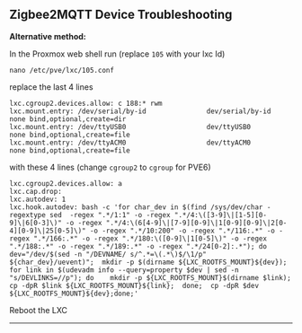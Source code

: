 ## Zigbee2MQTT Device Troubleshooting ##


**Alternative method:**

In the Proxmox web shell run (replace `105` with your lxc Id)
```
nano /etc/pve/lxc/105.conf
```
replace the last 4 lines
```
lxc.cgroup2.devices.allow: c 188:* rwm
lxc.mount.entry: /dev/serial/by-id               dev/serial/by-id        none bind,optional,create=dir
lxc.mount.entry: /dev/ttyUSB0                    dev/ttyUSB0             none bind,optional,create=file
lxc.mount.entry: /dev/ttyACM0                    dev/ttyACM0             none bind,optional,create=file
```
with these 4 lines (change `cgroup2` to `cgroup` for PVE6)
```
lxc.cgroup2.devices.allow: a
lxc.cap.drop: 
lxc.autodev: 1
lxc.hook.autodev: bash -c 'for char_dev in $(find /sys/dev/char -regextype sed  -regex ".*/1:1" -o -regex ".*/4:\([3-9]\|[1-5][0-9]\|6[0-3]\)" -o -regex ".*/4:\(6[4-9]\|[7-9][0-9]\|1[0-9][0-9]\|2[0-4][0-9]\|25[0-5]\)" -o -regex ".*/10:200" -o -regex ".*/116:.*" -o -regex ".*/166:.*" -o -regex ".*/180:\([0-9]\|1[0-5]\)" -o -regex ".*/188:.*" -o -regex ".*/189:.*" -o -regex ".*/24[0-2]:.*"); do  dev="/dev/$(sed -n "/DEVNAME/ s/^.*=\(.*\)$/\1/p" ${char_dev}/uevent)";  mkdir -p $(dirname ${LXC_ROOTFS_MOUNT}${dev});  for link in $(udevadm info --query=property $dev | sed -n "s/DEVLINKS=//p"); do    mkdir -p ${LXC_ROOTFS_MOUNT}$(dirname $link);    cp -dpR $link ${LXC_ROOTFS_MOUNT}${link};  done;  cp -dpR $dev ${LXC_ROOTFS_MOUNT}${dev};done;'
```
Reboot the LXC
________________________________________________________________________________________________________________________________________
